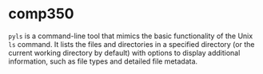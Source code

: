 # comp350
`pyls` is a command-line tool that mimics the basic functionality of the Unix `ls` command. It lists the files and directories in a specified directory (or the current working directory by default) with options to display additional information, such as file types and detailed file metadata.
